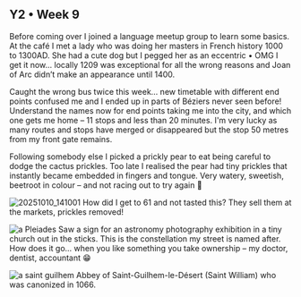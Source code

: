 ## Y2 • Week 9
Before coming over I joined a language meetup group to learn some basics. At the café I met a lady who was doing her masters in French history 1000 to 1300AD. She had a cute dog but I pegged her as an eccentric • OMG I get it now… locally 1209 was exceptional for all the wrong reasons and Joan of Arc didn’t make an appearance until 1400.

Caught the wrong bus twice this week… new timetable with different end points confused me and I ended up in parts of Béziers never seen before! Understand the names now for end points taking me into the city, and which one gets me home – 11 stops and less than 20 minutes. I'm very lucky as many routes and stops have merged or disappeared but the stop 50 metres from my front gate remains.

Following somebody else I picked a prickly pear to eat being careful to dodge the cactus prickles. Too late I realised the pear had tiny prickles that instantly became embedded in fingers and tongue. Very watery, sweetish, beetroot in colour – and not racing out to try again 🤩

![20251010_141001](https://github.com/user-attachments/assets/0a6e9476-6848-4409-baf3-ba7cc35a7737)
How did I get to 61 and not tasted this? They sell them at the markets, prickles removed!

![a Pleiades](https://github.com/user-attachments/assets/8cbdc075-241c-4cb5-ba77-633c536e1191)
Saw a sign for an astronomy photography exhibition in a tiny church out in the sticks. This is the constellation my street is named after. How does it go... when you like something you take ownership – my doctor, dentist, accountant 😁

![a saint guilhem](https://github.com/user-attachments/assets/910fd342-b405-42c7-b5da-757fcf045ba2)
Abbey of Saint-Guilhem-le-Désert (Saint William) who was canonized in 1066. 
